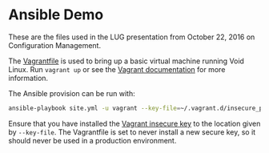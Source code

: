 Ansible Demo
============

These are the files used in the LUG presentation from October 22, 2016 on
Configuration Management.

The [Vagrantfile](Vagrantfile) is used to bring up a basic virtual machine
running Void Linux.  Run `vagrant up` or see the [Vagrant
documentation](https://www.vagrantup.com/docs/) for more information.

The Ansible provision can be run with:

``` bash
ansible-playbook site.yml -u vagrant --key-file=~/.vagrant.d/insecure_private_key -i hosts --check
```

Ensure that you have installed the [Vagrant insecure
key](https://github.com/mitchellh/vagrant/blob/master/keys/vagrant) to the
location given by `--key-file`.  The Vagrantfile is set to never install a new
secure key, so it should never be used in a production environment.
